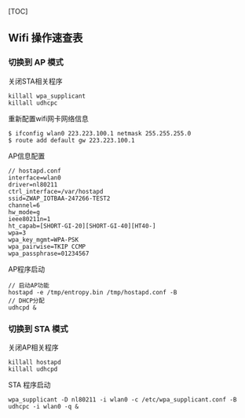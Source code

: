 [TOC]

## Wifi 操作速查表

### 切换到 AP 模式

关闭STA相关程序

```
killall wpa_supplicant
killall udhcpc
```

重新配置wifi网卡网络信息

```
$ ifconfig wlan0 223.223.100.1 netmask 255.255.255.0
$ route add default gw 223.223.100.1
```

AP信息配置

```
// hostapd.conf
interface=wlan0
driver=nl80211
ctrl_interface=/var/hostapd
ssid=ZWAP_IOTBAA-247266-TEST2
channel=6
hw_mode=g
ieee80211n=1
ht_capab=[SHORT-GI-20][SHORT-GI-40][HT40-]
wpa=3
wpa_key_mgmt=WPA-PSK
wpa_pairwise=TKIP CCMP
wpa_passphrase=01234567
```

AP程序启动

```
// 启动AP功能
hostapd -e /tmp/entropy.bin /tmp/hostapd.conf -B
// DHCP分配
udhcpd &
```

### 切换到 STA 模式

关闭AP相关程序

```
killall hostapd
killall udhcpd
```

STA 程序启动

```
wpa_supplicant -D nl80211 -i wlan0 -c /etc/wpa_supplicant.conf -B
udhcpc -i wlan0 -q &
```
